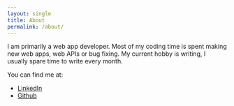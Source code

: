 ```yaml
---
layout: single
title: About
permalink: /about/
---
```


I am primarily a web app developer. Most of my coding time is spent making new web apps, web APIs or bug fixing. My current hobby is writing, I usually spare time to write every month.

You can find me at:
- [LinkedIn](https://id.linkedin.com/in/agustinus-theodorus)
- [Github](https://github.com/agustinustheo)
